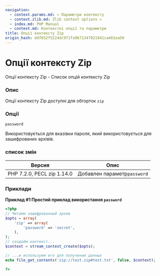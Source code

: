 ```yaml
---
navigation:
  - context.params.md: « Параметри контексту
  - context.zlib.md: Zlib context options »
  - index.md: PHP Manual
  - context.md: Контекстні опції та параметри
title: Опції контексту Zip
origin_hash: ddf652f5224dc9f1fa9671347921941ca401ea50
---
```

# Опції контексту Zip

Опції контексту Zip - Список опцій контексту Zip

### Опис

Опції контексту Zip доступні для обгорток `zip`

### Опції

`password`

Використовується для вказівки пароля, який використовується для зашифрованих архівів.

### список змін

| Версия | Опис |
| --- | --- |
| PHP 7.2.0, PECL zip 1.14.0 | Добавлен параметр`password` |

### Приклади

**Приклад #1 Простий приклад використання `password`**

```php
<?php
// Читаем зашифрованный архив
$opts = array(
    'zip' => array(
        'password' => 'secret',
    ),
);
// создаём контекст...
$context = stream_context_create($opts);

// ...и используем его для получения данных
echo file_get_contents('zip://test.zip#test.txt', false, $context);

?>
```

